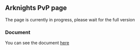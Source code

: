 ## Arknights PvP page

The page is currently in progress, please wait for the full version

### Document

You can see the document [here](https://docs.google.com/document/d/1LF0crDnAyyWRJBVqDZA-wjclJbh3etHQU-8GtAx1stA/edit?usp=sharing)
